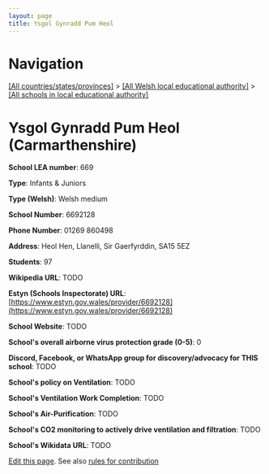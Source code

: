 ```yaml
---
layout: page
title: Ysgol Gynradd Pum Heol
---
```

# Navigation

[[All countries/states/provinces]](../../..) > [[All Welsh local educational authority]](../..) > [[All schools in local educational authority]](..)

# Ysgol Gynradd Pum Heol (Carmarthenshire)

**School LEA number**: 669

**Type**: Infants & Juniors

**Type (Welsh)**: Welsh medium

**School Number**: 6692128

**Phone Number**: 01269 860498

**Address**: Heol Hen, Llanelli, Sir Gaerfyrddin, SA15 5EZ

**Students**: 97

**Wikipedia URL**: TODO

**Estyn (Schools Inspectorate) URL**: [https://www.estyn.gov.wales/provider/6692128](https://www.estyn.gov.wales/provider/6692128)

**School Website**: TODO

**School's overall airborne virus protection grade (0-5)**: 0

**Discord, Facebook, or WhatsApp group for discovery/advocacy for THIS school**: TODO

**School's policy on Ventilation**: TODO

**School's Ventilation Work Completion**: TODO

**School's Air-Purification**: TODO

**School's CO2 monitoring to actively drive ventilation and filtration**: TODO

**School's Wikidata URL**: TODO




[Edit this page](https://github.com/VentilationProject/Wales/edit/prif/./Carmarthenshire/Ysgol_Gynradd_Pum_Heol.md). See also [rules for contribution](../../../contribution-rules/)
